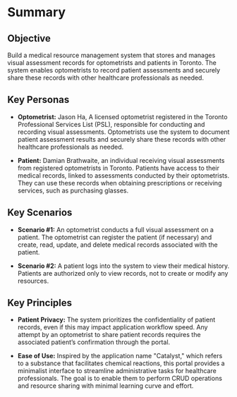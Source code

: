 # Summary

## Objective

Build a medical resource management system that stores and manages visual assessment records for optometrists and patients in Toronto.
The system enables optometrists to record patient assessments and securely share these records with other healthcare professionals as needed.

## Key Personas

- **Optometrist:** Jason Ha, A licensed optometrist registered in the Toronto Professional Services List (PSL), responsible for conducting and recording visual assessments.
Optometrists use the system to document patient assessment results and securely share these records with other healthcare professionals as needed.

- **Patient:** Damian Brathwaite, an individual receiving visual assessments from registered optometrists in Toronto.
Patients have access to their medical records, linked to assessments conducted by their optometrists.
They can use these records when obtaining prescriptions or receiving services, such as purchasing glasses.

## Key Scenarios

- **Scenario #1:** An optometrist conducts a full visual assessment on a patient. The optometrist can register the patient (if necessary) and create, read, update, and delete medical records associated with the patient.

- **Scenario #2:** A patient logs into the system to view their medical history. Patients are authorized only to view records, not to create or modify any resources.

## Key Principles

- **Patient Privacy:** The system prioritizes the confidentiality of patient records, even if this may impact application workflow speed.
Any attempt by an optometrist to share patient records requires the associated patient’s confirmation through the portal.

- **Ease of Use:** Inspired by the application name "Catalyst," which refers to a substance that facilitates chemical reactions, this portal provides a minimalist interface to streamline administrative tasks for healthcare professionals.
The goal is to enable them to perform CRUD operations and resource sharing with minimal learning curve and effort.